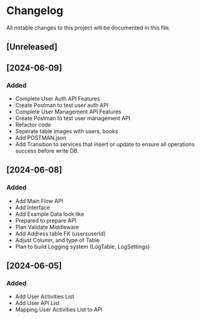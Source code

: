 # Changelog

All notable changes to this project will be documented in this file.

## [Unreleased]

## [2024-06-09]
### Added
- Complete User Auth API Features
- Create Postman to test user auth API
- Complete User Management API Features
- Create Postman to test user management API
- Refactor code
- Seperate table images with users, books
- Add POSTMAN.json
- Add Transition to services that insert or update to ensure all operations success before write DB.

## [2024-06-08]
### Added
- Add Main Flow API
- Add Interface
- Add Example Data look like
- Prepared to prepare API
- Plan Validate Middleware
- Add Address table FK (usersuserId)
- Adjust Column, and type of Table
- Plan to build Logging system (LogTable, LogSettings)

## [2024-06-05]
### Added
- Add User Activities List
- Add User API List
- Mapping User Activities List to API
